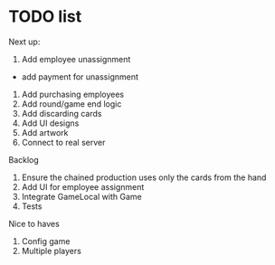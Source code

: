 # TODO list

Next up:

1. Add employee unassignment

- add payment for unassignment

1. Add purchasing employees
1. Add round/game end logic
1. Add discarding cards
1. Add UI designs
1. Add artwork
1. Connect to real server

Backlog

1. Ensure the chained production uses only the cards from the hand
1. Add UI for employee assignment
1. Integrate GameLocal with Game
1. Tests

Nice to haves

1. Config game
1. Multiple players
